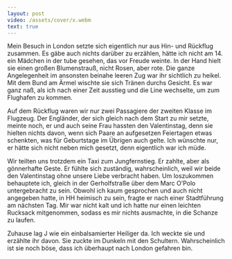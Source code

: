 ```yaml
---
layout: post
video: /assets/cover/x.webm
text: true
---
```

Mein Besuch in London setzte sich eigentlich nur aus Hin- und Rückflug zusammen. Es gäbe auch nichts darüber zu erzählen, hätte ich nicht am 14. ein Mädchen in der tube gesehen, das vor Freude weinte. In der Hand hielt sie einen großen Blumenstrauß, nicht Rosen, aber rote. Die ganze Angelegenheit im ansonsten beinahe leeren Zug war ihr sichtlich zu heikel. Mit dem Bund am Ärmel wischte sie sich Tränen durchs Gesicht. Es war ganz naß, als ich nach einer Zeit ausstieg und die Line wechselte, um zum Flughafen zu kommen.

Auf dem Rückflug waren wir nur zwei Passagiere der zweiten Klasse im Flugzeug. Der Engländer, der sich gleich nach dem Start zu mir setzte, meinte noch, er und auch seine Frau hassten den Valentinstag, denn sie hielten nichts davon, wenn sich Paare an aufgesetzen Feiertagen etwas schenkten, was für Geburtstage im Übrigen auch gelte. Ich wünschte nur, er hätte sich nicht neben mich gesetzt, denn eigentlich war ich müde.

Wir teilten uns trotzdem ein Taxi zum Jungfernstieg. Er zahlte, aber als gönnerhafte Geste. Er fühlte sich zuständig, wahrscheinlich, weil wir beide den Valentinstag ohne unsere Liebe verbracht haben. Um loszukommen behauptete ich, gleich in der Gerholfstraße über dem Marc O’Polo untergebracht zu sein. Obwohl ich kaum gesprochen und auch nicht angegeben hatte, in HH heimisch zu sein, fragte er nach einer Stadtführung am nächsten Tag. Mir war nicht kalt und ich hatte nur einen leichten Rucksack mitgenommen, sodass es mir nichts ausmachte, in die Schanze zu laufen.

Zuhause lag J wie ein einbalsamierter Heiliger da. Ich weckte sie und erzählte ihr davon. Sie zuckte im Dunkeln mit den Schultern. Wahrscheinlich ist sie noch böse, dass ich überhaupt nach London gefahren bin. 